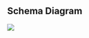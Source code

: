 <h2>Schema Diagram</h2>
<img src="https://github.com/adir-jscode/CourierService-Web/assets/69311703/2fa7a65f-4836-41d0-8f82-e3c6c7a3e11f">
